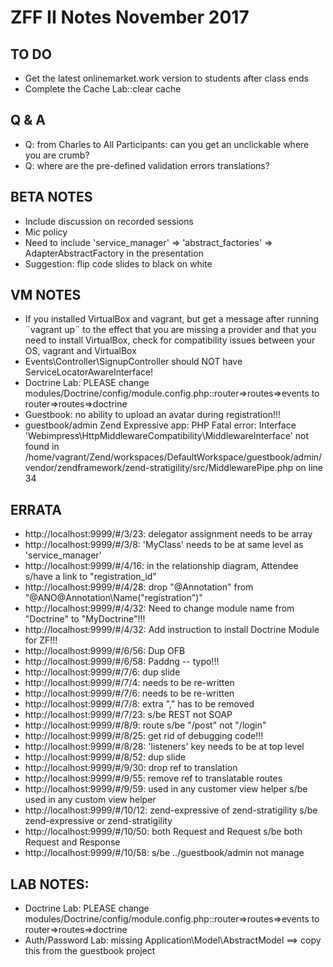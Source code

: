 # ZFF II Notes November 2017

## TO DO
* Get the latest onlinemarket.work version to students after class ends
* Complete the Cache Lab::clear cache

## Q & A
* Q: from Charles to All Participants: can you get an unclickable where you are crumb?
* Q: where are the pre-defined validation errors translations?

## BETA NOTES
* Include discussion on recorded sessions
* Mic policy
* Need to include 'service_manager' => 'abstract_factories' => AdapterAbstractFactory in the presentation
* Suggestion: flip code slides to black on white

## VM NOTES
* If you installed VirtualBox and vagrant, but get a message after running ¨vagrant up¨
  to the effect that you are missing a provider and that you need to install VirtualBox,
  check for compatibility issues between your OS, vagrant and VirtualBox
* Events\Controller\SignupController should NOT have ServiceLocatorAwareInterface!
* Doctrine Lab: PLEASE change modules/Doctrine/config/module.config.php::router=>routes=>events to router=>routes=>doctrine
* Guestbook: no ability to upload an avatar during registration!!!
* guestbook/admin Zend Expressive app: PHP Fatal error:  Interface 'Webimpress\HttpMiddlewareCompatibility\MiddlewareInterface' not found in /home/vagrant/Zend/workspaces/DefaultWorkspace/guestbook/admin/vendor/zendframework/zend-stratigility/src/MiddlewarePipe.php on line 34

## ERRATA
* http://localhost:9999/#/3/23: delegator assignment needs to be array
* http://localhost:9999/#/3/8: 'MyClass' needs to be at same level as 'service_manager'
* http://localhost:9999/#/4/16: in the relationship diagram, Attendee s/have a link to "registration_id"
* http://localhost:9999/#/4/28: drop "@Annotation" from "@ANO\@Annotation\Name("registration")"
* http://localhost:9999/#/4/32: Need to change module name from "Doctrine" to "MyDoctrine"!!!
* http://localhost:9999/#/4/32: Add instruction to install Doctrine Module for ZF!!!
* http://localhost:9999/#/6/56: Dup OFB
* http://localhost:9999/#/6/58: Paddng -- typo!!!
* http://localhost:9999/#/7/6: dup slide
* http://localhost:9999/#/7/4: needs to be re-written
* http://localhost:9999/#/7/6: needs to be re-written
* http://localhost:9999/#/7/8: extra "," has to be removed
* http://localhost:9999/#/7/23: s/be REST not SOAP
* http://localhost:9999/#/8/9: route s/be "/post" not "/login"
* http://localhost:9999/#/8/25: get rid of debugging code!!!
* http://localhost:9999/#/8/28: 'listeners' key needs to be at top level
* http://localhost:9999/#/8/52: dup slide
* http://localhost:9999/#/9/30: drop ref to translation
* http://localhost:9999/#/9/55: remove ref to translatable routes
* http://localhost:9999/#/9/59: used in any customer view helper s/be used in any custom view helper
* http://localhost:9999/#/10/12: zend-expressive of zend-stratigility  s/be zend-expressive or zend-stratigility
* http://localhost:9999/#/10/50: both Request and Request  s/be both Request and Response
* http://localhost:9999/#/10/58: s/be ../guestbook/admin not manage

## LAB NOTES:
* Doctrine Lab: PLEASE change modules/Doctrine/config/module.config.php::router=>routes=>events to router=>routes=>doctrine
* Auth/Password Lab: missing Application\Model\AbstractModel ==> copy this from the guestbook project
